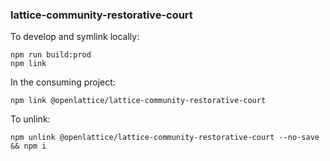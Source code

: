 ### lattice-community-restorative-court

To develop and symlink locally:

```
npm run build:prod
npm link
```

In the consuming project:
```
npm link @openlattice/lattice-community-restorative-court
```

To unlink:
```
npm unlink @openlattice/lattice-community-restorative-court --no-save && npm i
```